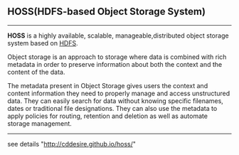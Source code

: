 ## **HOSS(HDFS-based Object Storage System)** 
--------------
**HOSS** is a highly available, scalable, manageable,distributed object storage system based on [HDFS](http://hadoop.apache.org/, "hadoop").

Object storage is an approach to storage where data is combined with rich metadata in order to preserve information about both the context and the content of the data.

The metadata present in Object Storage gives users the context and content information they need to properly manage and access unstructured data.  They can easily search for data without knowing specific filenames, dates or traditional file designations.  They can also use the metadata to apply policies for routing, retention and deletion as well as automate storage management. 


-------------
see details  "http://cddesire.github.io/hoss/"
